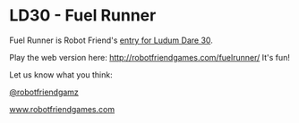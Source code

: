 LD30 - Fuel Runner
====

Fuel Runner is Robot Friend's [entry for Ludum Dare 30](http://www.ludumdare.com/compo/ludum-dare-30/?action=preview&uid=42253).

Play the web version here: http://robotfriendgames.com/fuelrunner/ It's fun!

Let us know what you think:

[@robotfriendgamz](https://twitter.com/robotfriendgamz)

www.robotfriendgames.com
